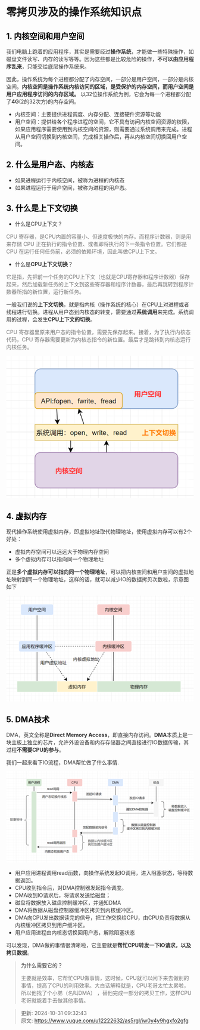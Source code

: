 # 零拷贝涉及的操作系统知识点

## <font style="color:rgb(0, 0, 0);">1. 内核空间和用户空间</font>
<font style="color:rgb(51, 51, 51);">我们电脑上跑着的应用程序，其实是需要经过</font>**<font style="color:rgb(51, 51, 51);">操作系统</font>**<font style="color:rgb(51, 51, 51);">，才能做一些特殊操作，如磁盘文件读写、内存的读写等等。因为这些都是比较危险的操作，</font>**<font style="color:rgb(51, 51, 51);">不可以由应用程序乱来</font>**<font style="color:rgb(51, 51, 51);">，只能交给底层操作系统来。</font>

<font style="color:rgb(51, 51, 51);">因此，操作系统为每个进程都分配了内存空间，一部分是用户空间，一部分是内核空间。</font>**<font style="color:rgb(51, 51, 51);">内核空间是操作系统内核访问的区域，是受保护的内存空间，而用户空间是用户应用程序访问的内存区域。</font>**<font style="color:rgb(51, 51, 51);"> 以32位操作系统为例，它会为每一个进程都分配了</font>**<font style="color:rgb(51, 51, 51);">4G</font>**<font style="color:rgb(51, 51, 51);">(2的32次方)的内存空间。</font>

+ <font style="color:rgb(51, 51, 51);">内核空间：主要提供进程调度、内存分配、连接硬件资源等功能</font>
+ <font style="color:rgb(51, 51, 51);">用户空间：提供给各个程序进程的空间，它不具有访问内核空间资源的权限，如果应用程序需要使用到内核空间的资源，则需要通过系统调用来完成。进程从用户空间切换到内核空间，完成相关操作后，再从内核空间切换回用户空间。</font>

## <font style="color:rgb(0, 0, 0);">2. 什么是用户态、内核态</font>
+ <font style="color:rgb(51, 51, 51);">如果进程运行于内核空间，被称为进程的内核态</font>
+ <font style="color:rgb(51, 51, 51);">如果进程运行于用户空间，被称为进程的用户态。</font>

## <font style="color:rgb(0, 0, 0);">3. 什么是上下文切换</font>
+ <font style="color:rgb(51, 51, 51);">什么是CPU上下文？</font>

<font style="color:rgb(119, 119, 119);">CPU 寄存器，是CPU内置的容量小、但速度极快的内存。而程序计数器，则是用来存储 CPU 正在执行的指令位置、或者即将执行的下一条指令位置。它们都是 CPU 在运行任何任务前，必须的依赖环境，因此叫做CPU上下文。</font>

+ <font style="color:rgb(51, 51, 51);">什么是</font>**<font style="color:rgb(51, 51, 51);">CPU上下文切换</font>**<font style="color:rgb(51, 51, 51);">？</font>

<font style="color:rgb(119, 119, 119);">它是指，先把前一个任务的CPU上下文（也就是CPU寄存器和程序计数器）保存起来，然后加载新任务的上下文到这些寄存器和程序计数器，最后再跳转到程序计数器所指的新位置，运行新任务。</font>

<font style="color:rgb(51, 51, 51);">一般我们说的</font>**<font style="color:rgb(51, 51, 51);">上下文切换</font>**<font style="color:rgb(51, 51, 51);">，就是指内核（操作系统的核心）在CPU上对进程或者线程进行切换。进程从用户态到内核态的转变，需要通过</font>**<font style="color:rgb(51, 51, 51);">系统调用</font>**<font style="color:rgb(51, 51, 51);">来完成。系统调用的过程，会发生</font>**<font style="color:rgb(51, 51, 51);">CPU上下文的切换</font>**<font style="color:rgb(51, 51, 51);">。</font>

<font style="color:rgb(119, 119, 119);">CPU 寄存器里原来用户态的指令位置，需要先保存起来。接着，为了执行内核态代码，CPU 寄存器需要更新为内核态指令的新位置。最后才是跳转到内核态运行内核任务。</font>

![1730272260175-6da6cb6a-85dc-4423-af6c-4d8025d39bd2.png](./img/KYFNFhhpO3T4SUJe/1730272260175-6da6cb6a-85dc-4423-af6c-4d8025d39bd2-022906.png)

## <font style="color:rgb(0, 0, 0);">4. 虚拟内存</font>
<font style="color:rgb(51, 51, 51);">现代操作系统使用虚拟内存，即虚拟地址取代物理地址，使用虚拟内存可以有2个好处：</font>

+ <font style="color:rgb(51, 51, 51);">虚拟内存空间可以远远大于物理内存空间</font>
+ <font style="color:rgb(51, 51, 51);">多个虚拟内存可以指向同一个物理地址</font>

<font style="color:rgb(51, 51, 51);">正是</font>**<font style="color:rgb(51, 51, 51);">多个虚拟内存可以指向同一个物理地址</font>**<font style="color:rgb(51, 51, 51);">，可以把内核空间和用户空间的虚拟地址映射到同一个物理地址，这样的话，就可以减少IO的数据拷贝次数啦，示意图如下</font>

![1730272260068-72350786-78d6-47e3-a620-82e033c0eaf3.png](./img/KYFNFhhpO3T4SUJe/1730272260068-72350786-78d6-47e3-a620-82e033c0eaf3-393003.png)

## <font style="color:rgb(0, 0, 0);">5. DMA技术</font>
<font style="color:rgb(51, 51, 51);">DMA，英文全称是</font>**<font style="color:rgb(51, 51, 51);">Direct Memory Access</font>**<font style="color:rgb(51, 51, 51);">，即直接内存访问。</font>**<font style="color:rgb(51, 51, 51);">DMA</font>**<font style="color:rgb(51, 51, 51);">本质上是一块主板上独立的芯片，允许外设设备和内存存储器之间直接进行IO数据传输，其过程</font>**<font style="color:rgb(51, 51, 51);">不需要CPU的参与</font>**<font style="color:rgb(51, 51, 51);">。</font>

<font style="color:rgb(51, 51, 51);">我们一起来看下IO流程，DMA帮忙做了什么事情.</font>

![1730272260279-657a12bf-2248-4b27-a4a1-d989da755193.png](./img/KYFNFhhpO3T4SUJe/1730272260279-657a12bf-2248-4b27-a4a1-d989da755193-559864.png)

+ <font style="color:rgb(51, 51, 51);">用户应用进程调用read函数，向操作系统发起IO调用，进入阻塞状态，等待数据返回。</font>
+ <font style="color:rgb(51, 51, 51);">CPU收到指令后，对DMA控制器发起指令调度。</font>
+ <font style="color:rgb(51, 51, 51);">DMA收到IO请求后，将请求发送给磁盘；</font>
+ <font style="color:rgb(51, 51, 51);">磁盘将数据放入磁盘控制缓冲区，并通知DMA</font>
+ <font style="color:rgb(51, 51, 51);">DMA将数据从磁盘控制器缓冲区拷贝到内核缓冲区。</font>
+ <font style="color:rgb(51, 51, 51);">DMA向CPU发出数据读完的信号，把工作交换给CPU，由CPU负责将数据从内核缓冲区拷贝到用户缓冲区。</font>
+ <font style="color:rgb(51, 51, 51);">用户应用进程由内核态切换回用户态，解除阻塞状态</font>

<font style="color:rgb(51, 51, 51);">可以发现，DMA做的事情很清晰啦，它主要就是</font>**<font style="color:rgb(51, 51, 51);">帮忙CPU转发一下IO请求，以及拷贝数据</font>**<font style="color:rgb(51, 51, 51);">。</font>

> <font style="color:rgb(51, 51, 51);">为什么需要它的？</font>
>
> <font style="color:rgb(119, 119, 119);">主要就是效率，它帮忙CPU做事情，这时候，CPU就可以闲下来去做别的事情，提高了CPU的利用效率。大白话解释就是，CPU老哥太忙太累啦，所以他找了个小弟（名叫DMA） ，替他完成一部分的拷贝工作，这样CPU老哥就能着手去做其他事情。</font>
>



> 更新: 2024-10-31 09:32:43  
> 原文: <https://www.yuque.com/u12222632/as5rgl/iw0y4y9hgxfo2gfg>